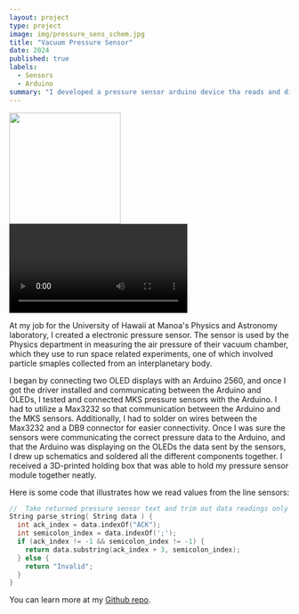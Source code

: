 ```yaml
---
layout: project
type: project
image: img/pressure_sens_schem.jpg
title: "Vacuum Pressure Sensor"
date: 2024
published: true
labels:
  - Sensors
  - Arduino
summary: "I developed a pressure sensor arduino device tha reads and displays the atmospheric pressure readings"
---
```


<div class="text-center p-4">
  <img width="200px" src="../img/pressure_img.jpeg" class="img-thumbnail" >
  <video width="320" controls>
        <source src="../img/pressure_sens.mp4" type="video/mp4">
  </video>
</div>




At my job for the University of Hawaii at Manoa's Physics and Astronomy laboratory, I created a electronic pressure sensor. The sensor is used by the Physics department in measuring the air pressure of their vacuum chamber, which they use to run space related experiments, one of which involved particle smaples collected from an interplanetary body.

I began by connecting two OLED displays with an Arduino 2560, and once I got the driver installed and communicating between the Arduino and OLEDs, I tested and connected MKS pressure sensors with the Arduino. I had to utilize a Max3232 so that communication between the Arduino and the MKS sensors. Additionally, I had to solder on wires between the Max3232 and a DB9 connector for easier connectivity. Once I was sure the sensors were communicating the correct pressure data to the Arduino, and that the Arduino was displaying on the OLEDs the data sent by the sensors, I drew up schematics and soldered all the different components together. I received a 3D-printed holding box that was able to hold my pressure sensor module together neatly.


Here is some code that illustrates how we read values from the line sensors:
```cpp
//  Take returned pressure sensor text and trim out data readings only
String parse_string( String data ) {
  int ack_index = data.indexOf("ACK");
  int semicolon_index = data.indexOf(';');
  if (ack_index != -1 && semicolon_index != -1) {
    return data.substring(ack_index + 3, semicolon_index);
  } else {
    return "Invalid";
  }
}
```

You can learn more at my [Github repo](https://github.com/komochristian/Pressure_Sens_Disp).

